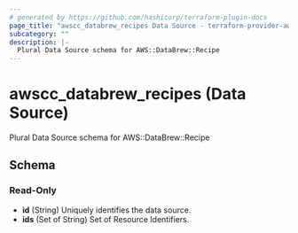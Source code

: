 ```yaml
---
# generated by https://github.com/hashicorp/terraform-plugin-docs
page_title: "awscc_databrew_recipes Data Source - terraform-provider-awscc"
subcategory: ""
description: |-
  Plural Data Source schema for AWS::DataBrew::Recipe
---
```


# awscc_databrew_recipes (Data Source)

Plural Data Source schema for AWS::DataBrew::Recipe



<!-- schema generated by tfplugindocs -->
## Schema

### Read-Only

- **id** (String) Uniquely identifies the data source.
- **ids** (Set of String) Set of Resource Identifiers.


